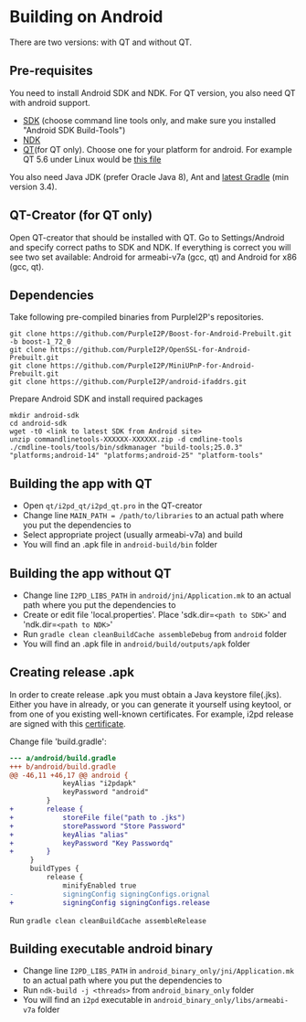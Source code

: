Building on Android
===================

There are two versions: with QT and without QT.

Pre-requisites
--------------

You need to install Android SDK and NDK. For QT version, you also need QT with android support.

- [SDK](https://developer.android.com/studio/index.html) (choose command line tools only, and make sure you installed "Android SDK Build-Tools")
- [NDK](https://developer.android.com/ndk/downloads/index.html)
- [QT](https://www.qt.io/download-open-source/)(for QT only).
  Choose one for your platform for android. For example QT 5.6 under Linux would be [this file](http://download.qt.io/official_releases/qt/5.6/5.6.1-1/qt-opensource-linux-x64-android-5.6.1-1.run)

You also need Java JDK (prefer Oracle Java 8), Ant and [latest Gradle](https://gradle.org/releases/) (min version 3.4).

QT-Creator (for QT only)
------------------------

Open QT-creator that should be installed with QT.
Go to Settings/Android and specify correct paths to SDK and NDK.
If everything is correct you will see two set available:
Android for armeabi-v7a (gcc, qt) and Android for x86 (gcc, qt).

Dependencies
------------

Take following pre-compiled binaries from PurpleI2P's repositories.

	git clone https://github.com/PurpleI2P/Boost-for-Android-Prebuilt.git -b boost-1_72_0
	git clone https://github.com/PurpleI2P/OpenSSL-for-Android-Prebuilt.git
	git clone https://github.com/PurpleI2P/MiniUPnP-for-Android-Prebuilt.git
	git clone https://github.com/PurpleI2P/android-ifaddrs.git

Prepare Android SDK and install required packages

	mkdir android-sdk
	cd android-sdk
	wget -t0 <link to latest SDK from Android site>
	unzip commandlinetools-XXXXXX-XXXXXX.zip -d cmdline-tools
	./cmdline-tools/tools/bin/sdkmanager "build-tools;25.0.3" "platforms;android-14" "platforms;android-25" "platform-tools"

Building the app with QT
------------------------

- Open `qt/i2pd_qt/i2pd_qt.pro` in the QT-creator
- Change line `MAIN_PATH = /path/to/libraries` to an actual path where you put the dependencies to
- Select appropriate project (usually armeabi-v7a) and build
- You will find an .apk file in `android-build/bin` folder

Building the app without QT
---------------------------

- Change line `I2PD_LIBS_PATH` in `android/jni/Application.mk` to an actual path where you put the dependencies to
- Create or edit file 'local.properties'. Place 'sdk.dir=`<path to SDK>`' and 'ndk.dir=`<path to NDK>`'
- Run `gradle clean cleanBuildCache assembleDebug` from `android` folder
- You will find an .apk file in `android/build/outputs/apk` folder

Creating release .apk
---------------------

In order to create release .apk you must obtain a Java keystore file(.jks). Either you have in already, or you can generate it yourself using keytool, or from one of you existing well-known certificates.
For example, i2pd release are signed with this [certificate](https://github.com/PurpleI2P/i2pd/blob/openssl/contrib/certificates/router/orignal_at_mail.i2p.crt).

Change file 'build.gradle':

```patch
--- a/android/build.gradle
+++ b/android/build.gradle
@@ -46,11 +46,17 @@ android {
             keyAlias "i2pdapk"
             keyPassword "android"
         }
+        release {
+            storeFile file("path to .jks")
+            storePassword "Store Password"
+            keyAlias "alias"
+            keyPassword "Key Passwordq"
+        }
     }
     buildTypes {
         release {
             minifyEnabled true
-            signingConfig signingConfigs.orignal
+            signingConfig signingConfigs.release
```

Run `gradle clean cleanBuildCache assembleRelease`

Building executable android binary
------------------------------

- Change line `I2PD_LIBS_PATH` in `android_binary_only/jni/Application.mk` to an actual path where you put the dependencies to
- Run `ndk-build -j <threads>` from `android_binary_only` folder
- You will find an `i2pd` executable in `android_binary_only/libs/armeabi-v7a` folder
